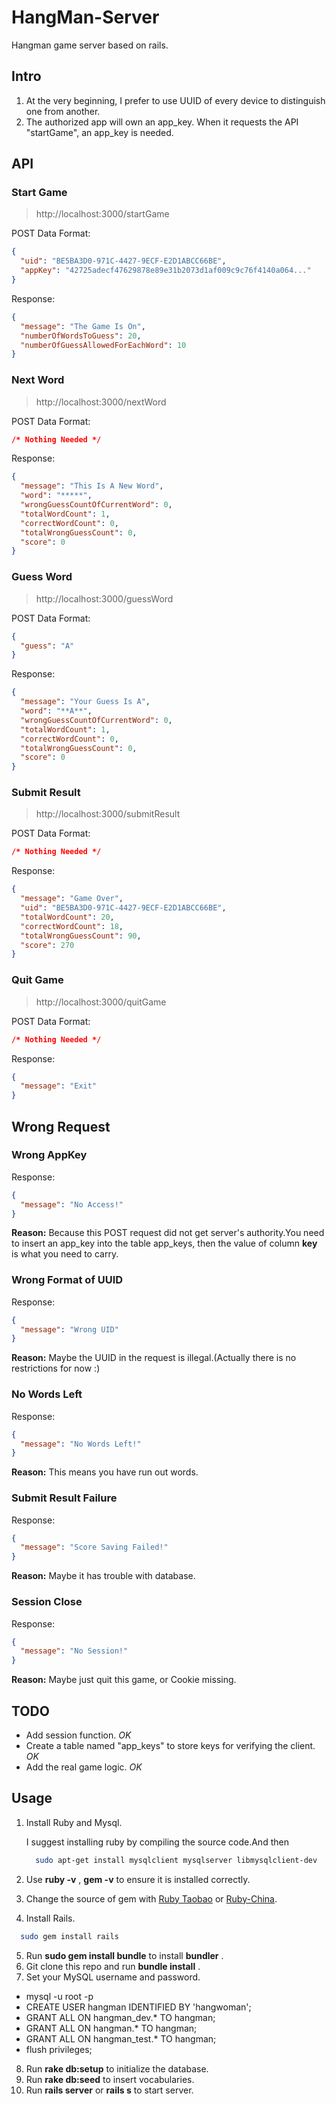 # HangMan-Server
Hangman game server based on rails.

## Intro

1. At the very beginning, I prefer to use UUID of every device to distinguish one from another.
2. The authorized app will own an app_key. When it requests the API "startGame", an app_key is needed.


## API

### Start Game
> http://localhost:3000/startGame

POST Data Format:
```json
{
  "uid": "BE5BA3D0-971C-4427-9ECF-E2D1ABCC66BE",
  "appKey": "42725adecf47629878e89e31b2073d1af009c9c76f4140a064..."
}
```

Response:
```json
{
  "message": "The Game Is On",
  "numberOfWordsToGuess": 20,
  "numberOfGuessAllowedForEachWord": 10
}
```

### Next Word
> http://localhost:3000/nextWord

POST Data Format:
```json
/* Nothing Needed */
```

Response:
```json
{
  "message": "This Is A New Word",
  "word": "*****",
  "wrongGuessCountOfCurrentWord": 0,
  "totalWordCount": 1,
  "correctWordCount": 0,
  "totalWrongGuessCount": 0,
  "score": 0
}
```

### Guess Word
> http://localhost:3000/guessWord

POST Data Format:
```json
{
  "guess": "A"
}
```

Response:
```json
{
  "message": "Your Guess Is A",
  "word": "**A**",
  "wrongGuessCountOfCurrentWord": 0,
  "totalWordCount": 1,
  "correctWordCount": 0,
  "totalWrongGuessCount": 0,
  "score": 0
}
```

### Submit Result
> http://localhost:3000/submitResult

POST Data Format:
```json
/* Nothing Needed */
```

Response:
```json
{
  "message": "Game Over",
  "uid": "BE5BA3D0-971C-4427-9ECF-E2D1ABCC66BE",
  "totalWordCount": 20,
  "correctWordCount": 18,
  "totalWrongGuessCount": 90,
  "score": 270
}
```

### Quit Game
> http://localhost:3000/quitGame

POST Data Format:
```json
/* Nothing Needed */
```

Response:
```json
{
  "message": "Exit"
}
```

## Wrong Request

### Wrong AppKey
Response:
```json
{
  "message": "No Access!"
}
```
**Reason:** Because this POST request did not get server's authority.You need to insert an app_key into the table app_keys, then the value of column **key** is what you need to carry.

### Wrong Format of UUID
Response:
```json
{
  "message": "Wrong UID"
}
```
**Reason:** Maybe the UUID in the request is illegal.(Actually there is no restrictions for now :)

### No Words Left
Response:
```json
{
  "message": "No Words Left!"
}
```
**Reason:** This means you have run out words.

### Submit Result Failure
Response:
```json
{
  "message": "Score Saving Failed!"
}
```
**Reason:** Maybe it has trouble with database.

### Session Close
Response:
```json
{
  "message": "No Session!"
}
```
**Reason:** Maybe just quit this game, or Cookie missing.


##  TODO

- Add session function.  *OK*
- Create a table named "app_keys" to store keys for verifying the client. *OK*
- Add the real game logic. *OK*

## Usage

1. Install Ruby and Mysql.

    I suggest installing ruby by compiling the source code.And then

    ```bash
      sudo apt-get install mysqlclient mysqlserver libmysqlclient-dev
    ```

2. Use **ruby -v** , **gem -v** to ensure it is installed correctly.
3. Change the source of gem with [Ruby Taobao](https://ruby.taobao.org) or [Ruby-China](https://gems.ruby-china.org/).
4. Install Rails.

  ```bash
    sudo gem install rails
  ```
5. Run **sudo gem install bundle** to install **bundler** .
6. Git clone this repo and run **bundle install** .
7. Set your MySQL username and password.

  - mysql -u root -p
  - CREATE USER hangman IDENTIFIED BY 'hangwoman';
  - GRANT ALL ON hangman_dev.* TO hangman;
  - GRANT ALL ON hangman.* TO hangman;
  - GRANT ALL ON hangman_test.* TO hangman;
  - flush privileges;

8. Run **rake db:setup** to initialize the database.
9. Run **rake db:seed** to insert vocabularies.
10. Run **rails server** or **rails s** to start server.
